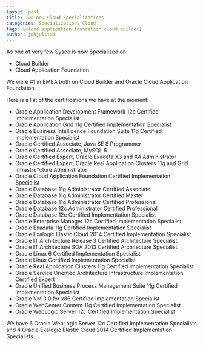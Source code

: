 ```yaml
---
layout: post
title: Two new Cloud Specializations
categories: Specializations Cloud
tags: [cloud application foundation cloud builder]
author: jphjulstad
---
```

As one of very few Sysco is now Specialized on:

* Cloud Builder
* Cloud Application Foundation

We were #1 in EMEA both on Cloud Builder and Oracle Cloud Application Foundation

Here is a list of the certifications we have at the moment:

* Oracle Application Development Framework 12c Certified Implementation Specialist 
* Oracle Application Grid 11g Certified Implementation Specialist 
* Oracle Business Intelligence Foundation Suite 11g Certified Implementation Specialist 
* Oracle Certified Associate, Java SE 8 Programmer 
* Oracle Certified Associate, MySQL 5 
* Oracle Certified Expert, Oracle Exadata X3 and X4 Administrator 
* Oracle Certified Expert, Oracle Real Application Clusters 11g and Grid Infrastru*cture Administrator 
* Oracle Cloud Application Foundation Certified Implementation Specialist 
* Oracle Database 11g Administrator Certified Associate 
* Oracle Database 11g Administrator Certified Master 
* Oracle Database 11g Administrator Certified Professional 
* Oracle Database 12c Administrator Certified Professional 
* Oracle Database 12c Certified Implementation Specialist 
* Oracle Enterprise Manager 12c Certified Implementation Specialist 
* Oracle Exadata 11g Certified Implementation Specialist 
* Oracle Exalogic Elastic Cloud 2014 Certified Implementation Specialist 
* Oracle IT Architecture Release 3 Certified Architecture Specialist 
* Oracle IT Architecture SOA 2013 Certified Architecture Specialist 
* Oracle Linux 6 Certified Implementation Specialist 
* Oracle Linux Certified Implementation Specialist 
* Oracle Real Application Clusters 11g Certified Implementation Specialist 
* Oracle Service Oriented Architecture Infrastructure Implementation Certified Expert 
* Oracle Unified Business Process Management Suite 11g Certified Implementation Specialist 
* Oracle VM 3.0 for x86 Certified Implementation Specialist 
* Oracle WebCenter Content 11g Certified Implementation Specialist 
* Oracle WebLogic Server 12c Certified Implementation Specialist 

We have 6 Oracle WebLogic Server 12c Certified Implementation Specialists and 4 Oracle Exalogic Elastic Cloud 2014 Certified Implementation Specialists. 
 
